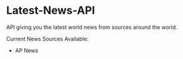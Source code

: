 # Latest-News-API
API giving you the latest world news from sources around the world.


Current News Sources Available:

- AP News
